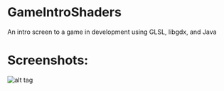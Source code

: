 # GameIntroShaders
An intro screen to a game in development using GLSL, libgdx, and Java

# Screenshots:
![alt tag](https://scontent-lga3-1.xx.fbcdn.net/v/t35.0-12/14233608_1054881684560970_762447727_o.png?oh=c18d687b12217bb02ebfe93930446c65&oe=57D3BF9D)
